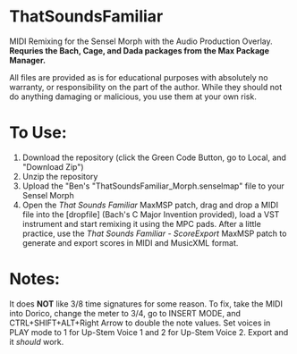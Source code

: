 # ThatSoundsFamiliar
MIDI Remixing for the Sensel Morph with the Audio Production Overlay. **Requries the Bach, Cage, and Dada packages from the Max Package Manager.**

All files are provided as is for educational purposes with absolutely no warranty, or responsibility on the part of the author. While they should not do anything damaging or malicious, you use them at your own risk. 

# To Use:
1) Download the repository (click the Green Code Button, go to Local, and "Download Zip")
2) Unzip the repository
3) Upload the "Ben's "ThatSoundsFamiliar_Morph.senselmap" file to your Sensel Morph
4) Open the *That Sounds Familiar* MaxMSP patch, drag and drop a MIDI file into the [dropfile] (Bach's C Major Invention provided), load a VST instrument and start remixing it using the MPC pads. After a little practice, use the *That Sounds Familiar - ScoreExport* MaxMSP patch to generate and export scores in MIDI and MusicXML format.

# Notes:
It does **NOT** like 3/8 time signatures for some reason. To fix, take the MIDI into Dorico, change the meter to 3/4, go to INSERT MODE, and CTRL+SHIFT+ALT+Right Arrow to double the note values. Set voices in PLAY mode to 1 for Up-Stem Voice 1 and 2 for Up-Stem Voice 2. Export and it *should* work. 
